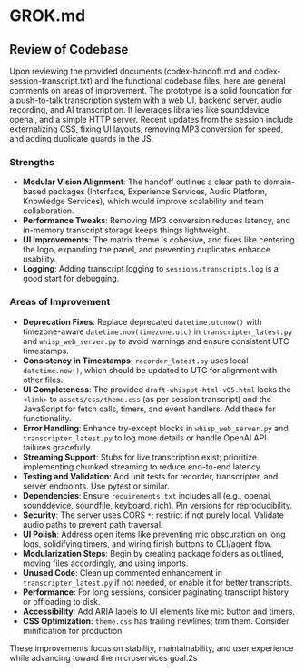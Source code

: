 # GROK.md

## Review of Codebase

Upon reviewing the provided documents (codex-handoff.md and codex-session-transcript.txt) and the functional codebase files, here are general comments on areas of improvement. The prototype is a solid foundation for a push-to-talk transcription system with a web UI, backend server, audio recording, and AI transcription. It leverages libraries like sounddevice, openai, and a simple HTTP server. Recent updates from the session include externalizing CSS, fixing UI layouts, removing MP3 conversion for speed, and adding duplicate guards in the JS.

### Strengths
- **Modular Vision Alignment**: The handoff outlines a clear path to domain-based packages (Interface, Experience Services, Audio Platform, Knowledge Services), which would improve scalability and team collaboration.
- **Performance Tweaks**: Removing MP3 conversion reduces latency, and in-memory transcript storage keeps things lightweight.
- **UI Improvements**: The matrix theme is cohesive, and fixes like centering the logo, expanding the panel, and preventing duplicates enhance usability.
- **Logging**: Adding transcript logging to `sessions/transcripts.log` is a good start for debugging.

### Areas of Improvement
- **Deprecation Fixes**: Replace deprecated `datetime.utcnow()` with timezone-aware `datetime.now(timezone.utc)` in `transcripter_latest.py` and `whisp_web_server.py` to avoid warnings and ensure consistent UTC timestamps.
- **Consistency in Timestamps**: `recorder_latest.py` uses local `datetime.now()`, which should be updated to UTC for alignment with other files.
- **UI Completeness**: The provided `draft-whisppt-html-v05.html` lacks the `<link>` to `assets/css/theme.css` (as per session transcript) and the JavaScript for fetch calls, timers, and event handlers. Add these for functionality.
- **Error Handling**: Enhance try-except blocks in `whisp_web_server.py` and `transcripter_latest.py` to log more details or handle OpenAI API failures gracefully.
- **Streaming Support**: Stubs for live transcription exist; prioritize implementing chunked streaming to reduce end-to-end latency.
- **Testing and Validation**: Add unit tests for recorder, transcripter, and server endpoints. Use pytest or similar.
- **Dependencies**: Ensure `requirements.txt` includes all (e.g., openai, sounddevice, soundfile, keyboard, rich). Pin versions for reproducibility.
- **Security**: The server uses CORS `*`; restrict if not purely local. Validate audio paths to prevent path traversal.
- **UI Polish**: Address open items like preventing mic obscuration on long logs, solidifying timers, and wiring finish buttons to CLI/agent flow.
- **Modularization Steps**: Begin by creating package folders as outlined, moving files accordingly, and using imports.
- **Unused Code**: Clean up commented enhancement in `transcripter_latest.py` if not needed, or enable it for better transcripts.
- **Performance**: For long sessions, consider paginating transcript history or offloading to disk.
- **Accessibility**: Add ARIA labels to UI elements like mic button and timers.
- **CSS Optimization**: `theme.css` has trailing newlines; trim them. Consider minification for production.

These improvements focus on stability, maintainability, and user experience while advancing toward the microservices goal.2s
